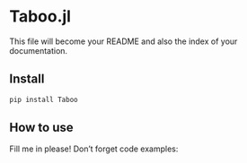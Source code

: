 Taboo.jl
================

<!-- WARNING: THIS FILE WAS AUTOGENERATED! DO NOT EDIT! -->

This file will become your README and also the index of your
documentation.

## Install

``` sh
pip install Taboo
```

## How to use

Fill me in please! Don’t forget code examples:
